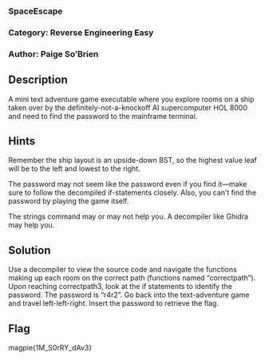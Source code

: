 ### SpaceEscape
### Category: Reverse Engineering Easy
### Author: Paige So’Brien

## Description
A mini text adventure game executable where you explore rooms on a ship taken over by the definitely-not-a-knockoff AI supercomputer HOL 8000 and need to find the password to the mainframe terminal. 

## Hints
Remember the ship layout is an upside-down BST, so the highest value leaf will be to the left and lowest to the right. 

The password may not seem like the password even if you find it—make sure to follow the decompiled if-statements closely. Also, you can’t find the password by playing the game itself. 

The strings command may or may not help you. A decompiler like Ghidra may help you. 

## Solution
Use a decompiler to view the source code and navigate the functions making up each room on the correct path (functions named “correctpath”). Upon reaching correctpath3, look at the if statements to identify the password. The password is “r4r2”. Go back into the text-adventure game and travel left-left-right. Insert the password to retrieve the flag. 


## Flag

magpie{1M_S0rRY_dAv3}

